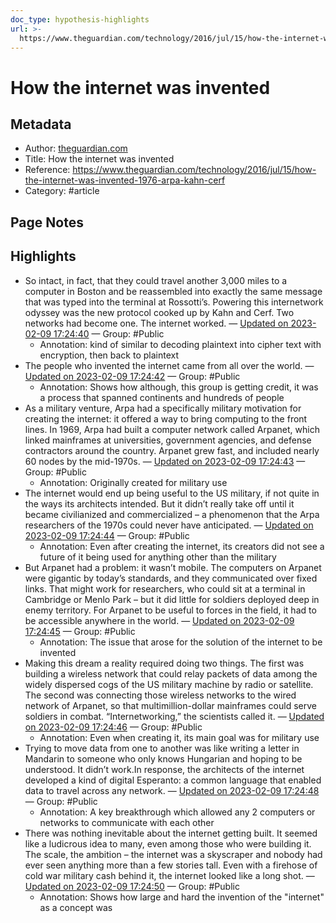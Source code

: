 ```yaml
---
doc_type: hypothesis-highlights
url: >-
  https://www.theguardian.com/technology/2016/jul/15/how-the-internet-was-invented-1976-arpa-kahn-cerf
---
```


# How the internet was invented

## Metadata
- Author: [theguardian.com]()
- Title: How the internet was invented
- Reference: https://www.theguardian.com/technology/2016/jul/15/how-the-internet-was-invented-1976-arpa-kahn-cerf
- Category: #article

## Page Notes
## Highlights
- So intact, in fact, that they could travel another 3,000 miles to a computer in Boston and be reassembled into exactly the same message that was typed into the terminal at Rossotti’s. Powering this internetwork odyssey was the new protocol cooked up by Kahn and Cerf. Two networks had become one. The internet worked. — [Updated on 2023-02-09 17:24:40](https://hyp.is/i40WmKjIEe2u6zdsZnIg-g/www.theguardian.com/technology/2016/jul/15/how-the-internet-was-invented-1976-arpa-kahn-cerf) — Group: #Public
    - Annotation: kind of similar to decoding plaintext into cipher text with encryption, then back to plaintext
- The people who invented the internet came from all over the world. — [Updated on 2023-02-09 17:24:42](https://hyp.is/jJksmKjIEe2dW3P_Nz43yQ/www.theguardian.com/technology/2016/jul/15/how-the-internet-was-invented-1976-arpa-kahn-cerf) — Group: #Public
    - Annotation: Shows how although, this group is getting credit, it was a process that spanned continents and hundreds of people 
- As a military venture, Arpa had a specifically military motivation for creating the internet: it offered a way to bring computing to the front lines. In 1969, Arpa had built a computer network called Arpanet, which linked mainframes at universities, government agencies, and defense contractors around the country. Arpanet grew fast, and included nearly 60 nodes by the mid-1970s. — [Updated on 2023-02-09 17:24:43](https://hyp.is/jTh0pqjIEe2dmIOtpIeumw/www.theguardian.com/technology/2016/jul/15/how-the-internet-was-invented-1976-arpa-kahn-cerf) — Group: #Public
    - Annotation: Originally created for military use
- The internet would end up being useful to the US military, if not quite in the ways its architects intended. But it didn’t really take off until it became civilianized and commercialized – a phenomenon that the Arpa researchers of the 1970s could never have anticipated. — [Updated on 2023-02-09 17:24:44](https://hyp.is/jgwLmqjIEe2tE8P-agls5w/www.theguardian.com/technology/2016/jul/15/how-the-internet-was-invented-1976-arpa-kahn-cerf) — Group: #Public
    - Annotation: Even after creating the internet, its creators did not see a future of it being used for anything other than the military
- But Arpanet had a problem: it wasn’t mobile. The computers on Arpanet were gigantic by today’s standards, and they communicated over fixed links. That might work for researchers, who could sit at a terminal in Cambridge or Menlo Park – but it did little for soldiers deployed deep in enemy territory. For Arpanet to be useful to forces in the field, it had to be accessible anywhere in the world. — [Updated on 2023-02-09 17:24:45](https://hyp.is/jsRu2KjIEe2B628nWRPEeg/www.theguardian.com/technology/2016/jul/15/how-the-internet-was-invented-1976-arpa-kahn-cerf) — Group: #Public
    - Annotation: The issue that arose for the solution of the internet to be invented
- Making this dream a reality required doing two things. The first was building a wireless network that could relay packets of data among the widely dispersed cogs of the US military machine by radio or satellite. The second was connecting those wireless networks to the wired network of Arpanet, so that multimillion-dollar mainframes could serve soldiers in combat. “Internetworking,” the scientists called it. — [Updated on 2023-02-09 17:24:46](https://hyp.is/j1t2FqjIEe25nnPhzhhGRQ/www.theguardian.com/technology/2016/jul/15/how-the-internet-was-invented-1976-arpa-kahn-cerf) — Group: #Public
    - Annotation: Even when creating it, its main goal was for military use
- Trying to move data from one to another was like writing a letter in Mandarin to someone who only knows Hungarian and hoping to be understood. It didn’t work.In response, the architects of the internet developed a kind of digital Esperanto: a common language that enabled data to travel across any network. — [Updated on 2023-02-09 17:24:48](https://hyp.is/kI6rFqjIEe28v1-8zFK-ZA/www.theguardian.com/technology/2016/jul/15/how-the-internet-was-invented-1976-arpa-kahn-cerf) — Group: #Public
    - Annotation: A key breakthrough which allowed any 2 computers or networks to communicate with each other
- There was nothing inevitable about the internet getting built. It seemed like a ludicrous idea to many, even among those who were building it. The scale, the ambition – the internet was a skyscraper and nobody had ever seen anything more than a few stories tall. Even with a firehose of cold war military cash behind it, the internet looked like a long shot. — [Updated on 2023-02-09 17:24:50](https://hyp.is/kbfM6KjIEe22fq8J4ueMSg/www.theguardian.com/technology/2016/jul/15/how-the-internet-was-invented-1976-arpa-kahn-cerf) — Group: #Public
    - Annotation: Shows how large and hard the invention of the "internet" as a concept was


